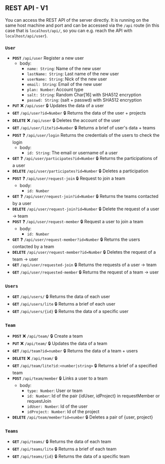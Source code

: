## REST API - V1
You can access the REST API of the server directly. It is running on the same host machine and port and can be accessed via the `/api` route (in this case that is `localhost/api/`, so you can e.g. reach the API with `localhost/api/user`).

### `User`
* **`POST`** `/api/user` Register a new user
    * body:
        * `name: String`: Name of the new user
        * `lastName: String`: Last name of the new user
        * `userName: String`: Nick of the new user
        * `email: String`: Email of the new user
        * `plan: Number`: Account type
        * `salt: String`: Random Char[16] with SHA512 encryption
        * `passwd: String`: (salt + passwd) with SHA512 encryption
* **`PUT`** ❌ `/api/user` 🔒 Updates the data of a user
* **`GET`** `/api/user?id=Number` 🔒 Returns the data of the user + projects
* **`DELETE`** ❌ `/api/user` 🔒 Deletes the account of the user
* **`GET`** `/api/user/lite?id=Number` 🔒 Returns a brief of user's data + teams
* **`POST`** ❓ `/api/user/login` Returns the credentials of the users to check the login
    * body:
        * `id: String`: The email or username of a user
* **`GET`** ❓ `/api/user/participates?id=Number` 🔒 Returns the participations of a user
* **`DELETE`** `/api/user/participates?id=Number` 🔒 Deletes a participation
* **`POST`** ❓ `/api/user/request-join` 🔒 Request to join a team
    * body:
        * `id: Number`
* **`GET`** ❓ `/api/user/request-join?id=Number` 🔒 Returns the teams contacted by a user
* **`DELETE`** `/api/user/request-join?id=Number` 🔒 Delete the request of a user -> team
* **`POST`** ❓ `/api/user/request-member` 🔒 Request a user to join a team
    * body:
        * `id: Number`
* **`GET`** ❓ `/api/user/request-member?id=Number` 🔒 Returns the users contacted by a team
* **`DELETE`** `/api/user/request-member?id=Number` 🔒 Deletes the request of a team -> user
* **`GET`** `/api/user/requested-join` 🔒 Returns the requests of a user -> team
* **`GET`** `/api/user/requested-member` 🔒 Returns the request of a team -> user

### `Users` 
* **`GET`** `/api/users/` 🔒 Returns the data of each user
* **`GET`** `/api/users/lite` 🔒 Returns a brief of each user
* **`GET`** `/api/users/{id}` 🔒 Returns the data of a specific user

### `Team` 
* **`POST`** ❌ `/api/team/` 🔒 Create a team
* **`PUT`** ❌ `/api/team/` 🔒 Updates the data of a team
* **`GET`** `/api/team?id=number` 🔒 Returns the data of a team + users
* **`DELETE`** ❌ `/api/team/` 🔒
* **`GET`** `/api/team/lite?id:<number|string>` 🔒 Returns a brief of a specified team
* **`POST`** `/api/team/member` 🔒 Links a user to a team
    * body:
        * `type: Number`: User or team
        * `id: Number`: Id of the pair {idUser, idProject} in requestMember or requestJoin
        * `idUser: Number`: Id of the user
        * `idProject: Number`: Id of the project
* **`DELETE`** `/api/team/member?id=number` 🔒 Deletes a pair of {user, project}

### `Teams` 
* **`GET`** `/api/teams/` 🔒 Returns the data of each team
* **`GET`** `/api/teams/lite` 🔒 Returns a brief of each team
* **`GET`** `/api/teams/{id}` 🔒 Returns the data of a specific team
